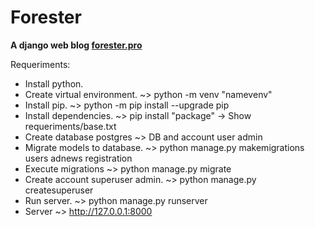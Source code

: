 # Forester

**A django web blog [forester.pro](https://forester.pro)**

Requeriments:

- Install python.
- Create virtual environment. ~> python -m venv "namevenv"
- Install pip. ~> python -m pip install --upgrade pip
- Install dependencies. ~> pip install "package" -> Show requeriments/base.txt
- Create database postgres ~> DB and account user admin
- Migrate models to database. ~> python manage.py makemigrations users adnews registration
- Execute migrations ~> python manage.py migrate
- Create account superuser admin. ~> python manage.py createsuperuser
- Run server. ~> python manage.py runserver 
- Server ~> http://127.0.0.1:8000